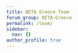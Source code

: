 ```yaml
---
title: BETA Greece Team
forum_group: BETA-Greece
permalink: /team/
sidebar:
  nav: {}
author_profile: true
---
```

